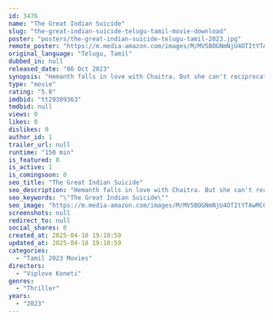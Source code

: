 ```yaml
---
id: 3476
name: "The Great Indian Suicide"
slug: "the-great-indian-suicide-telugu-tamil-movie-download"
poster: "posters/the-great-indian-suicide-telugu-tamil-2023.jpg"
remote_poster: "https://m.media-amazon.com/images/M/MV5BOGNmNjU4OTItYTAwMC00N2Q0LTkyOGQtNmFlNDg1Nzg2YmYxXkEyXkFqcGc@._V1_SX300.jpg"
original_language: "Telugu, Tamil"
dubbed_in: null
released_date: "06 Oct 2023"
synopsis: "Hemanth falls in love with Chaitra. But she can't reciprocate as her family wants to commit mass suicide so that one of their deceased members can return to life."
type: "movie"
rating: "5.8"
imdbid: "tt29309363"
tmdbid: null
views: 0
likes: 0
dislikes: 0
author_id: 1
trailer_url: null
runtime: "150 min"
is_featured: 0
is_active: 1
is_comingsoon: 0
seo_title: "The Great Indian Suicide"
seo_description: "Hemanth falls in love with Chaitra. But she can't reciprocate as her family wants to commit mass suicide so that one of their deceased members can return to life."
seo_keywords: "\"The Great Indian Suicide\""
seo_image: "https://m.media-amazon.com/images/M/MV5BOGNmNjU4OTItYTAwMC00N2Q0LTkyOGQtNmFlNDg1Nzg2YmYxXkEyXkFqcGc@._V1_SX300.jpg"
screenshots: null
redirect_to: null
social_shares: 0
created_at: 2025-04-18 19:10:59
updated_at: 2025-04-18 19:10:59
categories:
  - "Tamil 2023 Movies"
directors:
  - "Viplove Koneti"
genres:
  - "Thriller"
years:
  - "2023"
---
```

